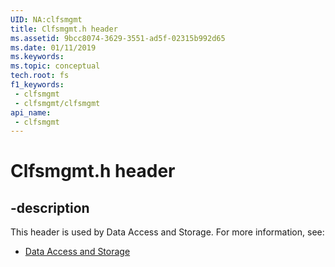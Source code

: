 ```yaml
---
UID: NA:clfsmgmt
title: Clfsmgmt.h header
ms.assetid: 9bcc8074-3629-3551-ad5f-02315b992d65
ms.date: 01/11/2019
ms.keywords: 
ms.topic: conceptual
tech.root: fs
f1_keywords:
 - clfsmgmt
 - clfsmgmt/clfsmgmt
api_name:
 - clfsmgmt
---
```


# Clfsmgmt.h header


## -description

This header is used by Data Access and Storage. For more information, see:

- [Data Access and Storage](../_fs/index.md)

